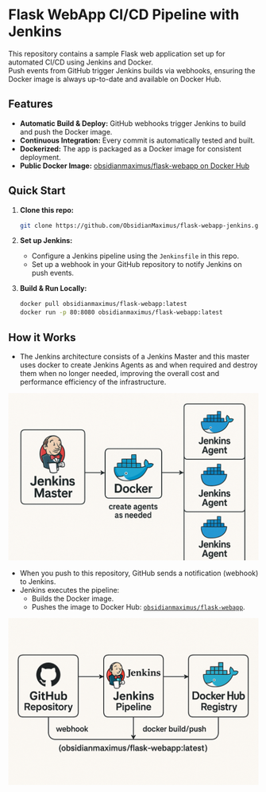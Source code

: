 # Flask WebApp CI/CD Pipeline with Jenkins

This repository contains a sample Flask web application set up for automated CI/CD using Jenkins and Docker.  
Push events from GitHub trigger Jenkins builds via webhooks, ensuring the Docker image is always up-to-date and available on Docker Hub.

## Features

- **Automatic Build & Deploy:** GitHub webhooks trigger Jenkins to build and push the Docker image.
- **Continuous Integration:** Every commit is automatically tested and built.
- **Dockerized:** The app is packaged as a Docker image for consistent deployment.
- **Public Docker Image:** [obsidianmaximus/flask-webapp on Docker Hub](https://hub.docker.com/r/obsidianmaximus/flask-webapp)

## Quick Start

1. **Clone this repo:**
   ```bash
   git clone https://github.com/ObsidianMaximus/flask-webapp-jenkins.git
   ```

2. **Set up Jenkins:**
   - Configure a Jenkins pipeline using the `Jenkinsfile` in this repo.
   - Set up a webhook in your GitHub repository to notify Jenkins on push events.

3. **Build & Run Locally:**
   ```bash
   docker pull obsidianmaximus/flask-webapp:latest
   docker run -p 80:8080 obsidianmaximus/flask-webapp:latest
   ```

## How it Works

- The Jenkins architecture consists of a Jenkins Master and this master uses docker to create Jenkins Agents as and when required and destroy them when no longer needed, improving the overall cost and performance efficiency of the infrastructure.

![arch](arch.png)
- When you push to this repository, GitHub sends a notification (webhook) to Jenkins.
- Jenkins executes the pipeline:
  - Builds the Docker image.
  - Pushes the image to Docker Hub: [`obsidianmaximus/flask-webapp`](https://hub.docker.com/r/obsidianmaximus/flask-webapp).
 

![pipeline](pipeline.png)
